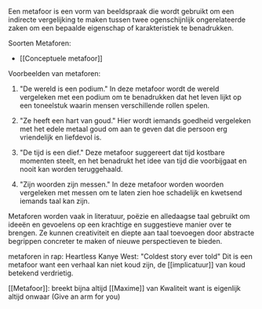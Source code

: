Een metafoor is een vorm van beeldspraak die wordt gebruikt om een indirecte vergelijking te maken tussen twee ogenschijnlijk ongerelateerde zaken om een bepaalde eigenschap of karakteristiek te benadrukken. 

Soorten Metaforen:
- [[Conceptuele metafoor]]

Voorbeelden van metaforen:

1. "De wereld is een podium." In deze metafoor wordt de wereld vergeleken met een podium om te benadrukken dat het leven lijkt op een toneelstuk waarin mensen verschillende rollen spelen.
    
2. "Ze heeft een hart van goud." Hier wordt iemands goedheid vergeleken met het edele metaal goud om aan te geven dat die persoon erg vriendelijk en liefdevol is.
    
3. "De tijd is een dief." Deze metafoor suggereert dat tijd kostbare momenten steelt, en het benadrukt het idee van tijd die voorbijgaat en nooit kan worden teruggehaald.
    
4. "Zijn woorden zijn messen." In deze metafoor worden woorden vergeleken met messen om te laten zien hoe schadelijk en kwetsend iemands taal kan zijn.
    

Metaforen worden vaak in literatuur, poëzie en alledaagse taal gebruikt om ideeën en gevoelens op een krachtige en suggestieve manier over te brengen. Ze kunnen creativiteit en diepte aan taal toevoegen door abstracte begrippen concreter te maken of nieuwe perspectieven te bieden.

metaforen in rap: 
Heartless Kanye West:
"Coldest story ever told"
Dit is een metafoor want een verhaal kan niet koud zijn, de [[implicatuur]] van koud betekend verdrietig.

[[Metafoor]]: breekt bijna altijd [[Maxime]] van Kwaliteit want is eigenlijk altijd onwaar (Give an arm for you)


